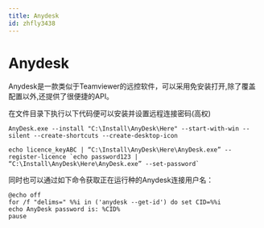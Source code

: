 ```yaml
---
title: Anydesk
id: zhfly3438
---
```


# Anydesk

Anydesk是一款类似于Teamviewer的远控软件，可以采用免安装打开,除了覆盖配置以外,还提供了很便捷的API。

在文件目录下执行以下代码便可以安装并设置远程连接密码(高权)

```
AnyDesk.exe --install "C:\Install\AnyDesk\Here" --start-with-win --silent --create-shortcuts --create-desktop-icon

echo licence_keyABC | “C:\Install\AnyDesk\Here\AnyDesk.exe” --register-licence `echo password123 | “C:\Install\AnyDesk\Here\AnyDesk.exe” --set-password` 
```

同时也可以通过如下命令获取正在运行种的Anydesk连接用户名：

```
@echo off 
for /f "delims=" %%i in ('anydesk --get-id') do set CID=%%i
echo AnyDesk password is: %CID%
pause 
```